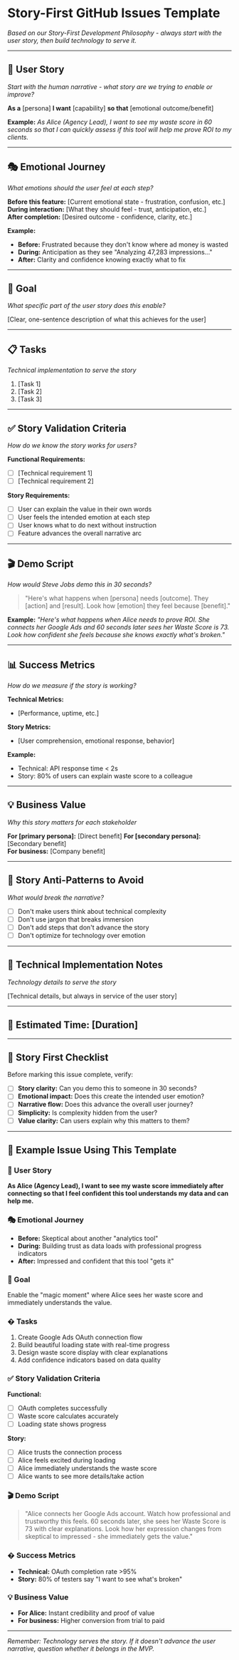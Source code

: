 # Story-First GitHub Issues Template

*Based on our Story-First Development Philosophy - always start with the user story, then build technology to serve it.*

---

## 📖 **User Story**
*Start with the human narrative - what story are we trying to enable or improve?*

**As a** [persona] **I want** [capability] **so that** [emotional outcome/benefit]

**Example:** *As Alice (Agency Lead), I want to see my waste score in 60 seconds so that I can quickly assess if this tool will help me prove ROI to my clients.*

---

## 🎭 **Emotional Journey**
*What emotions should the user feel at each step?*

**Before this feature:** [Current emotional state - frustration, confusion, etc.]
**During interaction:** [What they should feel - trust, anticipation, etc.]  
**After completion:** [Desired outcome - confidence, clarity, etc.]

**Example:** 
- **Before:** Frustrated because they don't know where ad money is wasted
- **During:** Anticipation as they see "Analyzing 47,283 impressions..."
- **After:** Clarity and confidence knowing exactly what to fix

---

## 🎯 **Goal**
*What specific part of the user story does this enable?*

[Clear, one-sentence description of what this achieves for the user]

---

## 📋 **Tasks**
*Technical implementation to serve the story*

1. [Task 1]
2. [Task 2]
3. [Task 3]

---

## ✅ **Story Validation Criteria**
*How do we know the story works for users?*

**Functional Requirements:**
- [ ] [Technical requirement 1]
- [ ] [Technical requirement 2]

**Story Requirements:**
- [ ] User can explain the value in their own words
- [ ] User feels the intended emotion at each step
- [ ] User knows what to do next without instruction
- [ ] Feature advances the overall narrative arc

---

## 🎬 **Demo Script**
*How would Steve Jobs demo this in 30 seconds?*

> "Here's what happens when [persona] needs [outcome]. 
> They [action] and [result]. 
> Look how [emotion] they feel because [benefit]."

**Example:** *"Here's what happens when Alice needs to prove ROI. She connects her Google Ads and 60 seconds later sees her Waste Score is 73. Look how confident she feels because she knows exactly what's broken."*

---

## 📊 **Success Metrics**
*How do we measure if the story is working?*

**Technical Metrics:**
- [Performance, uptime, etc.]

**Story Metrics:**
- [User comprehension, emotional response, behavior]

**Example:**
- Technical: API response time < 2s
- Story: 80% of users can explain waste score to a colleague

---

## 💡 **Business Value**
*Why this story matters for each stakeholder*

**For [primary persona]:** [Direct benefit]
**For [secondary persona]:** [Secondary benefit]  
**For business:** [Company benefit]

---

## 🚫 **Story Anti-Patterns to Avoid**
*What would break the narrative?*

- [ ] Don't make users think about technical complexity
- [ ] Don't use jargon that breaks immersion
- [ ] Don't add steps that don't advance the story
- [ ] Don't optimize for technology over emotion

---

## 🔧 **Technical Implementation Notes**
*Technology details to serve the story*

[Technical details, but always in service of the user story]

---

## 📅 **Estimated Time:** [Duration]

---

## 🎯 **Story First Checklist**

Before marking this issue complete, verify:

- [ ] **Story clarity:** Can you demo this to someone in 30 seconds?
- [ ] **Emotional impact:** Does this create the intended user emotion?
- [ ] **Narrative flow:** Does this advance the overall user journey?
- [ ] **Simplicity:** Is complexity hidden from the user?
- [ ] **Value clarity:** Can users explain why this matters to them?

---

## 💭 **Example Issue Using This Template**

### 📖 User Story
**As Alice (Agency Lead), I want to see my waste score immediately after connecting so that I feel confident this tool understands my data and can help me.**

### 🎭 Emotional Journey
- **Before:** Skeptical about another "analytics tool"
- **During:** Building trust as data loads with professional progress indicators
- **After:** Impressed and confident that this tool "gets it"

### 🎯 Goal
Enable the "magic moment" where Alice sees her waste score and immediately understands the value.

### � Tasks
1. Create Google Ads OAuth connection flow
2. Build beautiful loading state with real-time progress
3. Design waste score display with clear explanations
4. Add confidence indicators based on data quality

### ✅ Story Validation Criteria
**Functional:**
- [ ] OAuth completes successfully 
- [ ] Waste score calculates accurately
- [ ] Loading state shows progress

**Story:**
- [ ] Alice trusts the connection process
- [ ] Alice feels excited during loading
- [ ] Alice immediately understands the waste score
- [ ] Alice wants to see more details/take action

### 🎬 Demo Script
> "Alice connects her Google Ads account. Watch how professional and trustworthy this feels. 60 seconds later, she sees her Waste Score is 73 with clear explanations. Look how her expression changes from skeptical to impressed - she immediately gets the value."

### � Success Metrics
- **Technical:** OAuth completion rate >95%
- **Story:** 80% of testers say "I want to see what's broken"

### 💡 Business Value
- **For Alice:** Instant credibility and proof of value
- **For business:** Higher conversion from trial to paid

---

*Remember: Technology serves the story. If it doesn't advance the user narrative, question whether it belongs in the MVP.*